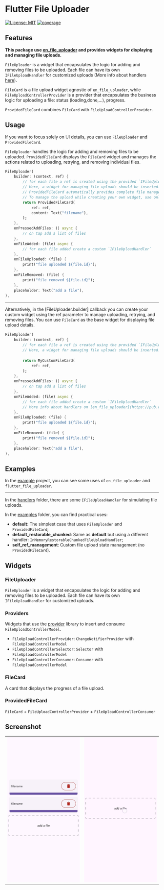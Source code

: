 # Flutter File Uploader

[![License: MIT][license_badge]][license_link]
[![coverage][coverage_badge]][coverage_badge]

## Features

**This package use [en_file_uploader](https://pub.dev/packages/en_file_uploader) and provides widgets for displaying and managing file uploads.**

`FileUploader` is a widget that encapsulates the logic for adding and removing files to be uploaded. Each file can have its own `IFileUploadHandler` for customized uploads (More info about handlers [here](https://pub.dev/packages/en_file_uploader)).

`FileCard` is a file upload widget agnostic of `en_file_uploader`, while `FileUploadControllerProvider` is a provider that encapsulates the business logic for uploading a file: status (loading,done,...), progress.

`ProvidedFileCard` combines `FileCard` with `FileUploadControllerProvider`.

## Usage

If you want to focus solely on UI details, you can use `FileUploader` and `ProvidedFileCard`.

`FileUploader` handles the logic for adding and removing files to be uploaded.
`ProvidedFileCard` displays the `FileCard` widget and manages the actions related to uploading, retrying, and removing individual files.

```dart
FileUploader(
    builder: (context, ref) {
        // for each file a ref is created using the provided `IFileUploadHandler`.
        // Here, a widget for managing file uploads should be inserted.
        // ProvidedFileCard automatically provides complete file management and allows for graphical customization.
        // To manage the upload while creating your own widget, use only FileUploadControllerProvider. For just the UI, use FileCard.
        return ProvidedFileCard(
            ref: ref,
            content: Text("filename"),
        );
    },
    onPressedAddFiles: () async {
        // on tap add a list of files
    },
    onFileAdded: (file) async {
        // for each file added create a custom `IFileUploadHandler`
    },
    onFileUploaded: (file) {
        print("file uploaded ${file.id}");
    },
    onFileRemoved: (file) {
        print("file removed ${file.id}");
    },
    placeholder: Text("add a file"),
),
```

---

Alternatively, in the [FileUploader.builder] callback you can create your custom widget using the ref parameter to manage uploading, retrying, and removing files. You can use `FileCard` as the base widget for displaying file upload details.

```dart
FileUploader(
    builder: (context, ref) {
        // for each file a ref is created using the provided `IFileUploadHandler`.
        // Here, a widget for managing file uploads should be inserted.

        return MyCustomFileCard(
            ref: ref,
        );
    },
    onPressedAddFiles: () async {
        // on tap add a list of files
    },
    onFileAdded: (file) async {
        // for each file added create a custom `IFileUploadHandler`
        // More info about handlers on [en_file_uploader](https://pub.dev/packages/en_file_uploader)
    },
    onFileUploaded: (file) {
        print("file uploaded ${file.id}");
    },
    onFileRemoved: (file) {
        print("file removed ${file.id}");
    },
    placeholder: Text("add a file"),
),
```

## Examples

In the [example](./example/) project, you can see some uses of `en_file_uploader` and `flutter_file_uploader`.

---

In the [handlers](./example/lib/handlers/) folder, there are some `IFileUploadHandler` for simulating file uploads.

In the [examples](./example/lib/examples/) folder, you can find practical uses:

- **default**: The simplest case that uses `FileUploader` and `ProvidedFileCard`;
- **default_restorable_chunked**: Same as **default** but using a different handler: `InMemoryRestorableChunkedFileUploadHandler`;
- **self_ref_management**: Custom file upload state management (no `ProvidedFileCard`).

## Widgets

### FileUploader

`FileUploader` is a widget that encapsulates the logic for adding and removing files to be uploaded. Each file can have its own `IFileUploadHandler` for customized uploads.

### Providers

Widgets that use the [provider](https://pub.dev/packages/provider) library to insert and consume `FileUploadControllerModel`.

- `FileUploadControllerProvider`: `ChangeNotifierProvider` with `FileUploadControllerModel`
- `FileUploadControllerSelector`: `Selector` with `FileUploadControllerModel`
- `FileUploadControllerConsumer`: `Consumer` with `FileUploadControllerModel`

### FileCard

A card that displays the progress of a file upload.

### ProvidedFileCard

`FileCard` + `FileUploadControllerProvider` + `FileUploadControllerConsumer`

## Screenshot

|                                                                   |                                                              |
| ----------------------------------------------------------------- | ------------------------------------------------------------ |
| <img width="300" alt="image" src="./screenshot/screenshot.jpg" /> | <img width="300" alt="video" src="./screenshot/video.gif" /> |

[license_badge]: https://img.shields.io/badge/license-MIT-blue.svg
[license_link]: https://opensource.org/licenses/MIT
[coverage_badge]: https://img.shields.io/badge/coverage-100%25-green
